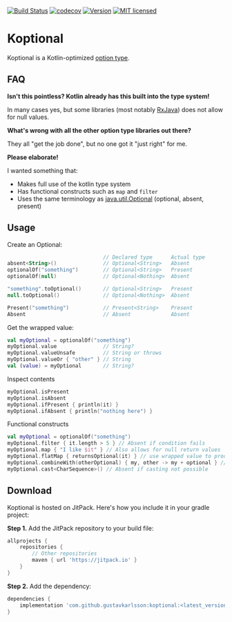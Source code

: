 [![Build Status](https://travis-ci.com/gustavkarlsson/koptional.svg?branch=master)](https://travis-ci.com/gustavkarlsson/koptional)
[![codecov](https://codecov.io/gh/gustavkarlsson/koptional/branch/master/graph/badge.svg)](https://codecov.io/gh/gustavkarlsson/koptional)
[![Version](https://jitpack.io/v/gustavkarlsson/koptional.svg)](https://jitpack.io/#gustavkarlsson/koptional)
[![MIT licensed](https://img.shields.io/badge/license-MIT-blue.svg)](https://github.com/gustavkarlsson/koptional/blob/master/LICENSE.md)

# Koptional

Koptional is a Kotlin-optimized [option type](https://en.wikipedia.org/wiki/Option_type).

## FAQ

**Isn't this pointless? Kotlin already has this built into the type system!**

In many cases yes, but some libraries (most notably [RxJava](https://github.com/ReactiveX/RxJava))
does not allow for null values.

**What's wrong with all the other option type libraries out there?**

They all "get the job done", but no one got it "just right" for me.

**Please elaborate!**

I wanted something that:

* Makes full use of the kotlin type system
* Has functional constructs such as `map` and `filter`
* Uses the same terminology as [java.util.Optional](https://docs.oracle.com/javase/8/docs/api/java/util/Optional.html)
(optional, absent, present)

## Usage

Create an Optional:

```kotlin
                               // Declared type      Actual type
absent<String>()               // Optional<String>   Absent
optionalOf("something")        // Optional<String>   Present
optionalOf(null)               // Optional<Nothing>  Absent

"something".toOptional()       // Optional<String>   Present
null.toOptional()              // Optional<Nothing>  Absent

Present("something")           // Present<String>    Present
Absent                         // Absent             Absent
```

Get the wrapped value:

```kotlin
val myOptional = optionalOf("something")
myOptional.value               // String?
myOptional.valueUnsafe         // String or throws
myOptional.valueOr { "other" } // String
val (value) = myOptional       // String?
```

Inspect contents

```kotlin
myOptional.isPresent
myOptional.isAbsent
myOptional.ifPresent { println(it) }
myOptional.ifAbsent { println("nothing here") }
```

Functional constructs

```kotlin
val myOptional = optionalOf("something")
myOptional.filter { it.length > 5 } // Absent if condition fails
myOptional.map { "I like $it" } // Also allows for null return values
myOptional.flatMap { returnsOptional(it) } // use wrapped value to produce new Optional
myOptional.combineWith(otherOptional) { my, other -> my + optional } // Also allows for null return values
myOptional.cast<CharSequence>() // Absent if casting not possible
```

## Download

Koptional is hosted on JitPack. Here's how you include it in your gradle project:

**Step 1.** Add the JitPack repository to your build file:

```groovy
allprojects {
    repositories {
        // Other repositories
        maven { url 'https://jitpack.io' }
    }
}
```

**Step 2.** Add the dependency:

```groovy
dependencies {
    implementation 'com.github.gustavkarlsson:koptional:<latest_version>'
}
```
